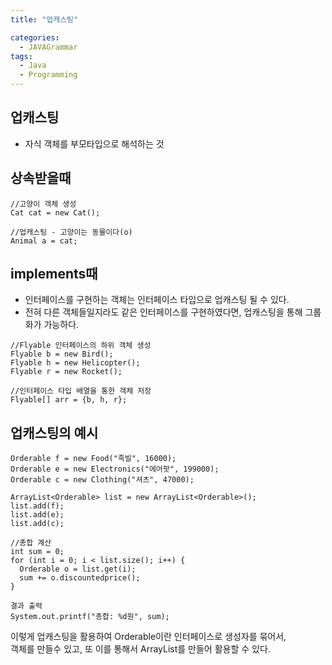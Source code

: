 ```yaml
---
title: "업캐스팅"

categories:
  - JAVAGrammar
tags:
  - Java 
  - Programming
---
```


## 업캐스팅
- 자식 객체를 부모타입으로 해석하는 것  

## 상속받을때  
~~~
//고양이 객체 생성
Cat cat = new Cat();

//업캐스팅 - 고양이는 동물이다(o)
Animal a = cat;
~~~

## implements때
- 인터페이스를 구현하는 객체는 인터페이스 타입으로 업캐스팅 될 수 있다.  
- 전혀 다른 객체들일지라도 같은 인터페이스를 구현하였다면, 업캐스팅을 통해 그룹화가 가능하다.  

~~~
//Flyable 인터페이스의 하위 객체 생성
Flyable b = new Bird();
Flyable h = new Helicopter();
Flyable r = new Rocket();

//인터페이스 타입 배열을 통한 객체 저장
Flyable[] arr = {b, h, r};
~~~

## 업캐스팅의 예시
~~~
Orderable f = new Food("족빌", 16000);
Orderable e = new Electronics("에어팟", 199000);
Orderable c = new Clothing("셔츠", 47000);

ArrayList<Orderable> list = new ArrayList<Orderable>();
list.add(f);
list.add(e);
list.add(c);

//총합 계산
int sum = 0;
for (int i = 0; i < list.size(); i++) {
  Orderable o = list.get(i);
  sum += o.discountedprice();
}

결과 출력
System.out.printf("총합: %d원", sum);
~~~  
이렇게 업캐스팅을 활용하여 Orderable이란 인터페이스로 생성자를 묶어서,  
객체를 만들수 있고, 또 이를 통해서 ArrayList를 만들어 활용할 수 있다.
